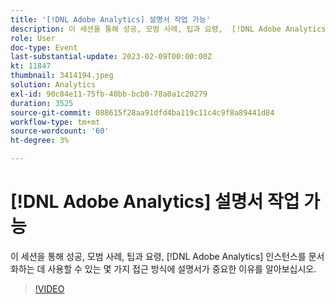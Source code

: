 ```yaml
---
title: '[!DNL Adobe Analytics] 설명서 작업 가능'
description: 이 세션을 통해 성공, 모범 사례, 팁과 요령,  [!DNL Adobe Analytics] 인스턴스를 문서화하는 데 사용할 수 있는 몇 가지 접근 방식에 설명서가 중요한 이유를 알아보십시오. 2022년 6월
role: User
doc-type: Event
last-substantial-update: 2023-02-09T00:00:00Z
kt: 11847
thumbnail: 3414194.jpeg
solution: Analytics
exl-id: 90c84e11-75fb-40bb-bcb0-78a0a1c20279
duration: 3525
source-git-commit: 088615f28aa91dfd4ba119c11c4c9f8a89441d84
workflow-type: tm+mt
source-wordcount: '60'
ht-degree: 3%

---
```


# [!DNL Adobe Analytics] 설명서 작업 가능

이 세션을 통해 성공, 모범 사례, 팁과 요령, [!DNL Adobe Analytics] 인스턴스를 문서화하는 데 사용할 수 있는 몇 가지 접근 방식에 설명서가 중요한 이유를 알아보십시오.

>[!VIDEO](https://video.tv.adobe.com/v/3414194/?quality=12&learn=on)
